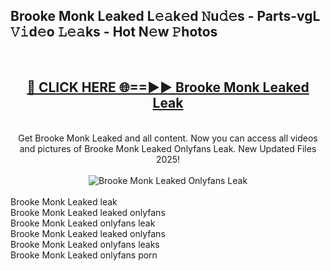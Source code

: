 <h2>Brooke Monk Leaked L𝚎𝚊k𝚎d 𝙽u𝚍𝚎s - Parts-vgL 𝚅𝚒d𝚎o 𝙻𝚎𝚊ks - Hot N𝚎w 𝙿hotos </h2>
<br>
<div align="center">
<h2><a href="https://213.232.235.80/live/video.php?q=brooke-monk-leaked" rel="nofollow">🔴 CLICK HERE 🌐==►► Brooke Monk Leaked Leak</a></h2>
<br>
Get Brooke Monk Leaked and all content. Now you can access all videos and pictures of Brooke Monk Leaked Onlyfans Leak. New Updated Files 2025!
<br>
<br>
<a href="https://213.232.235.80/live/video.php?q=brooke-monk-leaked" rel="nofollow" data-target="animated-image.originalLink"><img src="https://i.imgur.com/1EjSzPs.png" alt="Brooke Monk Leaked Onlyfans Leak" style="max-width: 100%; display: inline-block;" data-target="animated-image.originalImage"></a>
</div>
<br>
Brooke Monk Leaked leak<br>
Brooke Monk Leaked leaked onlyfans<br>
Brooke Monk Leaked onlyfans leak<br>
Brooke Monk Leaked leaked onlyfans<br>
Brooke Monk Leaked onlyfans leaks<br>
Brooke Monk Leaked onlyfans porn

